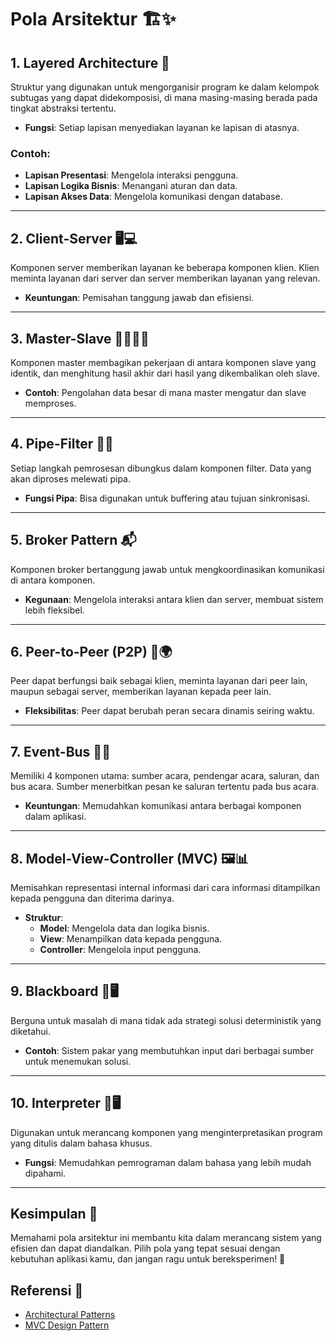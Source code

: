 # Pola Arsitektur 🏗️✨

## 1. Layered Architecture 🏢
Struktur yang digunakan untuk mengorganisir program ke dalam kelompok subtugas yang dapat didekomposisi, di mana masing-masing berada pada tingkat abstraksi tertentu. 
- **Fungsi**: Setiap lapisan menyediakan layanan ke lapisan di atasnya. 

### Contoh:
- **Lapisan Presentasi**: Mengelola interaksi pengguna.
- **Lapisan Logika Bisnis**: Menangani aturan dan data.
- **Lapisan Akses Data**: Mengelola komunikasi dengan database.

---

## 2. Client-Server 🖥️💻
Komponen server memberikan layanan ke beberapa komponen klien. Klien meminta layanan dari server dan server memberikan layanan yang relevan.
- **Keuntungan**: Pemisahan tanggung jawab dan efisiensi.

---

## 3. Master-Slave 👩‍🏫👩‍🎓
Komponen master membagikan pekerjaan di antara komponen slave yang identik, dan menghitung hasil akhir dari hasil yang dikembalikan oleh slave.
- **Contoh**: Pengolahan data besar di mana master mengatur dan slave memproses.

---

## 4. Pipe-Filter 🚰🧪
Setiap langkah pemrosesan dibungkus dalam komponen filter. Data yang akan diproses melewati pipa.
- **Fungsi Pipa**: Bisa digunakan untuk buffering atau tujuan sinkronisasi.

---

## 5. Broker Pattern 📬
Komponen broker bertanggung jawab untuk mengkoordinasikan komunikasi di antara komponen.
- **Kegunaan**: Mengelola interaksi antara klien dan server, membuat sistem lebih fleksibel.

---

## 6. Peer-to-Peer (P2P) 🤝🌍
Peer dapat berfungsi baik sebagai klien, meminta layanan dari peer lain, maupun sebagai server, memberikan layanan kepada peer lain.
- **Fleksibilitas**: Peer dapat berubah peran secara dinamis seiring waktu.

---

## 7. Event-Bus 📡🚦
Memiliki 4 komponen utama: sumber acara, pendengar acara, saluran, dan bus acara. Sumber menerbitkan pesan ke saluran tertentu pada bus acara.
- **Keuntungan**: Memudahkan komunikasi antara berbagai komponen dalam aplikasi.

---

## 8. Model-View-Controller (MVC) 🖼️📊
Memisahkan representasi internal informasi dari cara informasi ditampilkan kepada pengguna dan diterima darinya.
- **Struktur**: 
  - **Model**: Mengelola data dan logika bisnis.
  - **View**: Menampilkan data kepada pengguna.
  - **Controller**: Mengelola input pengguna.

---

## 9. Blackboard 📝🖥️
Berguna untuk masalah di mana tidak ada strategi solusi deterministik yang diketahui.
- **Contoh**: Sistem pakar yang membutuhkan input dari berbagai sumber untuk menemukan solusi.

---

## 10. Interpreter 📜🖥️
Digunakan untuk merancang komponen yang menginterpretasikan program yang ditulis dalam bahasa khusus.
- **Fungsi**: Memudahkan pemrograman dalam bahasa yang lebih mudah dipahami.

---

## Kesimpulan 🚀
Memahami pola arsitektur ini membantu kita dalam merancang sistem yang efisien dan dapat diandalkan. Pilih pola yang tepat sesuai dengan kebutuhan aplikasi kamu, dan jangan ragu untuk bereksperimen! 🌟

## Referensi 🔗
- [Architectural Patterns](https://www.oreilly.com/library/view/designing-data-intensive-applications/9781491903063/)
- [MVC Design Pattern](https://en.wikipedia.org/wiki/Model%E2%80%93view%E2%80%93controller)

